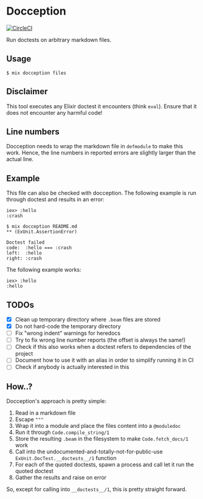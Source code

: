 # Docception

[![CircleCI](https://circleci.com/gh/evnu/docception.svg?style=svg)](https://circleci.com/gh/evnu/docception)

Run doctests on arbitrary markdown files.

## Usage

    $ mix docception files

## Disclaimer

This tool executes any Elixir doctest it encounters (think `eval`). Ensure that it does not
encounter any harmful code!

## Line numbers

Docception needs to wrap the markdown file in `defmodule` to make this work. Hence, the line
numbers in reported errors are slightly larger than the actual line.

## Example

This file can also be checked with docception. The following example is run through doctest and
results in an error:

    iex> :hello
    :crash

```
$ mix docception README.md
** (ExUnit.AssertionError)

Doctest failed
code:  :hello === :crash
left:  :hello
right: :crash
```

The following example works:

    iex> :hello
    :hello

## TODOs

* [x] Clean up temporary directory where `.beam` files are stored
* [x] Do not hard-code the temporary directory
* [ ] Fix "wrong indent" warnings for heredocs
* [ ] Try to fix wrong line number reports (the offset is always the same!)
* [ ] Check if this also works when a doctest refers to dependencies of the project
* [ ] Document how to use it with an alias in order to simplify running it in CI
* [ ] Check if anybody is actually interested in this

## How..?

Docception's approach is pretty simple:

1. Read in a markdown file
1. Escape `"""`
1. Wrap it into a module and place the files content into a `@moduledoc`
1. Run it through `Code.compile_string/1`
1. Store the resulting `.beam` in the filesystem to make `Code.fetch_docs/1` work
1. Call into the undocumented-and-totally-not-for-public-use `ExUnit.DocTest.__doctests__/1`
   function
1. For each of the quoted doctests, spawn a process and call let it run the quoted doctest
1. Gather the results and raise on error

So, except for calling into `__doctests__/1`, this is pretty straight forward.

